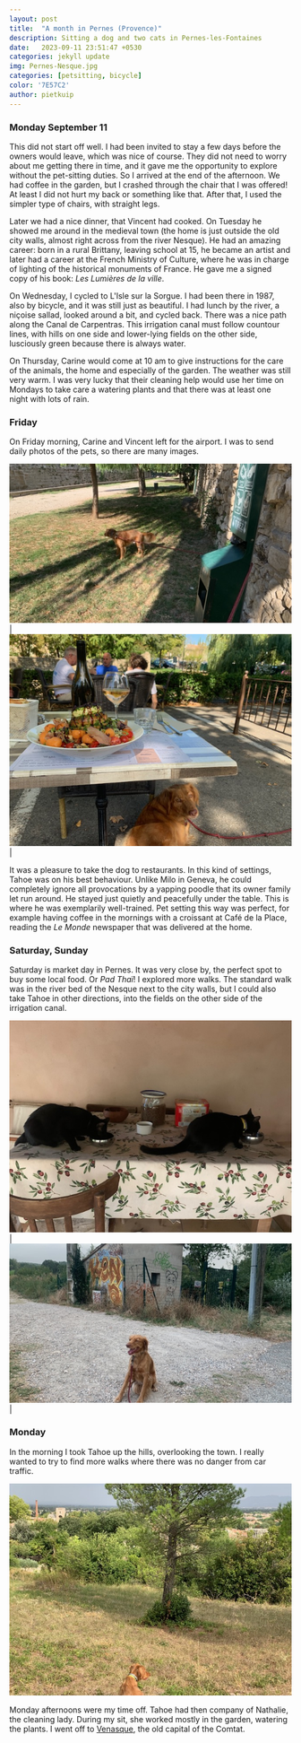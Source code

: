 ```yaml
---
layout: post
title:  "A month in Pernes (Provence)"
description: Sitting a dog and two cats in Pernes-les-Fontaines
date:   2023-09-11 23:51:47 +0530
categories: jekyll update
img: Pernes-Nesque.jpg
categories: [petsitting, bicycle]
color: '7E57C2'
author: pietkuip
---
```


### Monday September 11

This did not start off well. I had been invited to stay a few days before the owners would leave, which was nice of course.
They did not need to worry about me getting there in time, and it gave me the opportunity to explore without the 
pet-sitting duties. So I arrived at the end of the afternoon. We had coffee in the garden, but I crashed through the chair that 
I was offered! At least I did not hurt my back or something like that. After that, I used the simpler type of chairs, with 
straight legs.

Later we had a nice dinner, that Vincent had cooked. On Tuesday he showed me around in the medieval town (the home is just 
outside the old city walls, almost right across from the river Nesque). He had an amazing career: born in a rural Brittany, 
leaving school at 15, he became an artist and later had a career at the French Ministry of Culture, where he was in charge
of lighting of the historical monuments of France. He gave me a signed copy of his book: _Les Lumières de la ville_.

On Wednesday, I cycled to L'Isle sur la Sorgue. I had been there in 1987, also by bicycle, and it was still just as beautiful.
I had lunch by the river, a niçoise sallad, looked around a bit, and cycled back. There was a nice path along the Canal de
Carpentras. This irrigation canal must follow countour lines, with hills on one side and lower-lying fields on the other side,
lusciously green because there is always water. 

On Thursday, Carine would come at 10 am to give instructions for the care of the animals, the home and especially of the garden.
The weather was still very warm. I was very lucky that their cleaning help would use her time on Mondays to take care a watering
plants and that there was at least one night with lots of rain.

### Friday

On Friday morning, Carine and Vincent left for the airport. I was to send daily photos of the pets, so there are many images.

![](../images/Caca-est-fait.jpg)|![](../images/Tahoe-lunch.jpg)|

It was a pleasure to take the dog to restaurants. In this kind of settings, Tahoe was on his best behaviour. Unlike Milo in Geneva,
he could completely ignore all provocations by a yapping poodle that its owner family let run around. He stayed just quietly and
peacefully under the table. This is where he was exemplarily well-trained. Pet setting this way was perfect, for example
having coffee in the mornings with a croissant at Café de la Place, reading the _Le Monde_ newspaper that was delivered at the home.

### Saturday, Sunday

Saturday is market day in Pernes. It was very close by, the perfect spot to buy some local food. Or _Pad Thaï_! I explored more 
walks. The standard walk was in the river bed of the Nesque next to the city walls, but I could also take Tahoe in other directions, into the fields on the other side of the irrigation canal.

![The cats](../images/Z-and-Z.jpg)|![](../images/Tahoe-canal.jpg)|

### Monday 

In the morning I took Tahoe up the hills, overlooking the town. I really wanted to try to find more walks where there was no danger from car traffic.

![](../images/Tahoe-hills.jpg)

Monday afternoons were my time off. Tahoe had then company of Nathalie, the cleaning lady. During my sit, she worked mostly in 
the garden, watering the plants. I went off to [Venasque](https://pietkuip.github.io/travel/Venasque/), the old capital of the Comtat.

